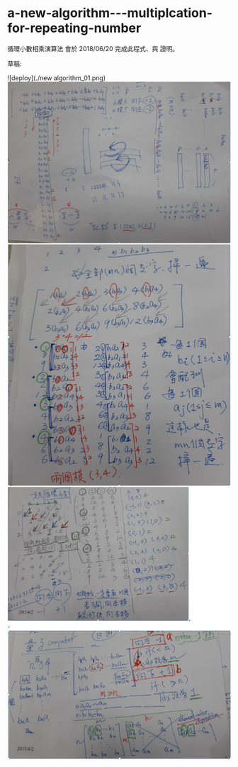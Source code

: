 # a-new-algorithm---multiplcation-for-repeating-number
循環小數相乘演算法
會於 2018/06/20 完成此程式、與 證明。

草稿:

  ![deploy](./new algorithm_01.png)
  ![deploy](./new_algorithm_02.png)
  ![deploy](./new_algorithm_03.png)  
  ![deploy](./new_algorithm_04.png)
